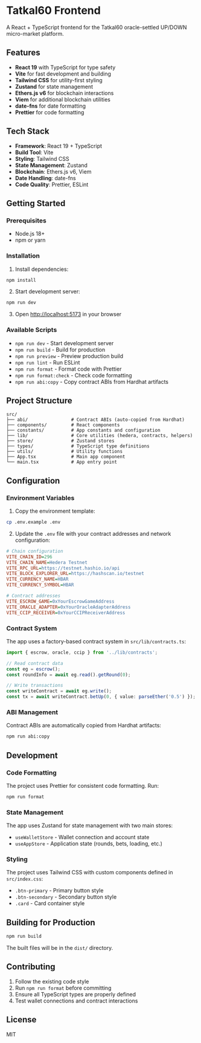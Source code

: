 # Tatkal60 Frontend

A React + TypeScript frontend for the Tatkal60 oracle-settled UP/DOWN micro-market platform.

## Features

- **React 19** with TypeScript for type safety
- **Vite** for fast development and building
- **Tailwind CSS** for utility-first styling
- **Zustand** for state management
- **Ethers.js v6** for blockchain interactions
- **Viem** for additional blockchain utilities
- **date-fns** for date formatting
- **Prettier** for code formatting

## Tech Stack

- **Framework**: React 19 + TypeScript
- **Build Tool**: Vite
- **Styling**: Tailwind CSS
- **State Management**: Zustand
- **Blockchain**: Ethers.js v6, Viem
- **Date Handling**: date-fns
- **Code Quality**: Prettier, ESLint

## Getting Started

### Prerequisites

- Node.js 18+
- npm or yarn

### Installation

1. Install dependencies:

```bash
npm install
```

2. Start development server:

```bash
npm run dev
```

3. Open [http://localhost:5173](http://localhost:5173) in your browser

### Available Scripts

- `npm run dev` - Start development server
- `npm run build` - Build for production
- `npm run preview` - Preview production build
- `npm run lint` - Run ESLint
- `npm run format` - Format code with Prettier
- `npm run format:check` - Check code formatting
- `npm run abi:copy` - Copy contract ABIs from Hardhat artifacts

## Project Structure

```
src/
├── abi/                # Contract ABIs (auto-copied from Hardhat)
├── components/         # React components
├── constants/          # App constants and configuration
├── lib/                # Core utilities (hedera, contracts, helpers)
├── store/              # Zustand stores
├── types/              # TypeScript type definitions
├── utils/              # Utility functions
├── App.tsx             # Main app component
└── main.tsx            # App entry point
```

## Configuration

### Environment Variables

1. Copy the environment template:
```bash
cp .env.example .env
```

2. Update the `.env` file with your contract addresses and network configuration:

```ini
# Chain configuration
VITE_CHAIN_ID=296
VITE_CHAIN_NAME=Hedera Testnet
VITE_RPC_URL=https://testnet.hashio.io/api
VITE_BLOCK_EXPLORER_URL=https://hashscan.io/testnet
VITE_CURRENCY_NAME=HBAR
VITE_CURRENCY_SYMBOL=HBAR

# Contract addresses
VITE_ESCROW_GAME=0xYourEscrowGameAddress
VITE_ORACLE_ADAPTER=0xYourOracleAdapterAddress
VITE_CCIP_RECEIVER=0xYourCCIPReceiverAddress
```

### Contract System

The app uses a factory-based contract system in `src/lib/contracts.ts`:

```typescript
import { escrow, oracle, ccip } from '../lib/contracts';

// Read contract data
const eg = escrow();
const roundInfo = await eg.read().getRound(0);

// Write transactions
const writeContract = await eg.write();
const tx = await writeContract.betUp(0, { value: parseEther('0.5') });
```

### ABI Management

Contract ABIs are automatically copied from Hardhat artifacts:

```bash
npm run abi:copy
```

## Development

### Code Formatting

The project uses Prettier for consistent code formatting. Run:

```bash
npm run format
```

### State Management

The app uses Zustand for state management with two main stores:

- `useWalletStore` - Wallet connection and account state
- `useAppStore` - Application state (rounds, bets, loading, etc.)

### Styling

The project uses Tailwind CSS with custom components defined in `src/index.css`:

- `.btn-primary` - Primary button style
- `.btn-secondary` - Secondary button style
- `.card` - Card container style

## Building for Production

```bash
npm run build
```

The built files will be in the `dist/` directory.

## Contributing

1. Follow the existing code style
2. Run `npm run format` before committing
3. Ensure all TypeScript types are properly defined
4. Test wallet connections and contract interactions

## License

MIT

